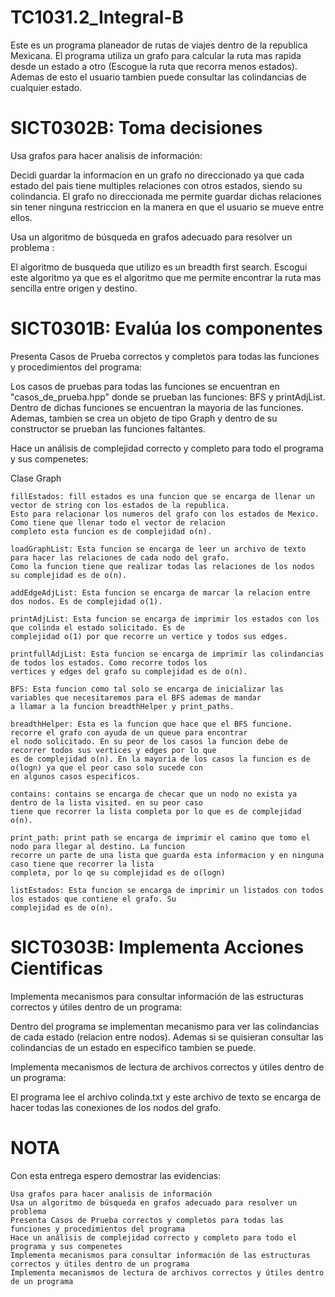 # TC1031.2_Integral-B

Este es un programa planeador de rutas de viajes dentro de la republica Mexicana. El programa utiliza un grafo 
para calcular la ruta mas rapida desde un estado a otro (Escogue la ruta que recorra menos estados). Ademas de 
esto el usuario tambien puede consultar las colindancias de cualquier estado.


# SICT0302B: Toma decisiones

Usa grafos para hacer analisis de información: 

Decidi guardar la informacion en un grafo no direccionado ya que cada estado del pais tiene multiples relaciones con 
otros estados, siendo su colindancia. El grafo no direccionada me permite guardar dichas relaciones sin tener ninguna
restriccion en la manera en que el usuario se mueve entre ellos.

Usa un algoritmo de búsqueda en grafos adecuado para resolver un problema :

El algoritmo de busqueda que utilizo es un breadth first search. Escogui este algoritmo ya que es el algoritmo que me 
permite encontrar la ruta mas sencilla entre origen y destino.


# SICT0301B: Evalúa los componentes

Presenta Casos de Prueba correctos y completos para todas las funciones y procedimientos del programa:

Los casos de pruebas para todas las funciones se encuentran en "casos_de_prueba.hpp" donde se prueban las funciones:
BFS y printAdjList. Dentro de dichas funciones se encuentran la mayoria de las funciones. Ademas, tambien se crea un
objeto de tipo Graph y dentro de su constructor se prueban las funciones faltantes. 
    
    
Hace un análisis de complejidad correcto y completo para todo el programa y sus compenetes:

Clase Graph

    fillEstados: fill estados es una funcion que se encarga de llenar un vector de string con los estados de la republica. 
    Esto para relacionar los numeros del grafo con los estados de Mexico. Como tiene que llenar todo el vector de relacion 
    completo esta funcion es de complejidad o(n).
    
    loadGraphList: Esta funcion se encarga de leer un archivo de texto para hacer las relaciones de cada nodo del grafo.
    Como la funcion tiene que realizar todas las relaciones de los nodos su complejidad es de o(n).
    
    addEdgeAdjList: Esta funcion se encarga de marcar la relacion entre dos nodos. Es de complejidad o(1).
    
    printAdjList: Esta funcion se encarga de imprimir los estados con los que colinda el estado solicitado. Es de
    complejidad o(1) por que recorre un vertice y todos sus edges. 
    
    printfullAdjList: Esta funcion se encarga de imprimir las colindancias de todos los estados. Como recorre todos los 
    vertices y edges del grafo su complejidad es de o(n).
    
    BFS: Esta funcion como tal solo se encarga de inicializar las variables que necesitaremos para el BFS ademas de mandar
    a llamar a la funcion breadthHelper y print_paths.
    
    breadthHelper: Esta es la funcion que hace que el BFS funcione. recorre el grafo con ayuda de un queue para encontrar
    el nodo solicitado. En su peor de los casos la funcion debe de recorrer todos sus vertices y edges por lo que 
    es de complejidad o(n). En la mayoria de los casos la funcion es de o(logn) ya que el peor caso solo sucede con 
    en algunos casos especificos.
    
    contains: contains se encarga de checar que un nodo no exista ya dentro de la lista visited. en su peor caso
    tiene que recorrer la lista completa por lo que es de complejidad o(n). 
    
    print_path: print path se encarga de imprimir el camino que tomo el nodo para llegar al destino. La funcion
    recorre un parte de una lista que guarda esta informacion y en ninguna caso tiene que recorrer la lista
    completa, por lo qe su complejidad es de o(logn)
    
    listEstados: Esta funcion se encarga de imprimir un listados con todos los estados que contiene el grafo. Su
    complejidad es de o(n).
    
    
# SICT0303B: Implementa Acciones Cientificas

Implementa mecanismos para consultar información de las estructuras correctos y útiles dentro de un programa:

Dentro del programa se implementan mecanismo para ver las colindancias de cada estado (relacion entre nodos). Ademas si se quisieran
consultar las colindancias de un estado en especifico tambien se puede.

Implementa mecanismos de lectura de archivos correctos y útiles dentro de un programa:

El programa lee el archivo colinda.txt y este archivo de texto se encarga de hacer todas las conexiones de los nodos del grafo.

# NOTA

Con esta entrega espero demostrar las evidencias:

    Usa grafos para hacer analisis de información
    Usa un algoritmo de búsqueda en grafos adecuado para resolver un problema
    Presenta Casos de Prueba correctos y completos para todas las funciones y procedimientos del programa
    Hace un análisis de complejidad correcto y completo para todo el programa y sus compenetes
    Implementa mecanismos para consultar información de las estructuras correctos y útiles dentro de un programa
    Implementa mecanismos de lectura de archivos correctos y útiles dentro de un programa
    
